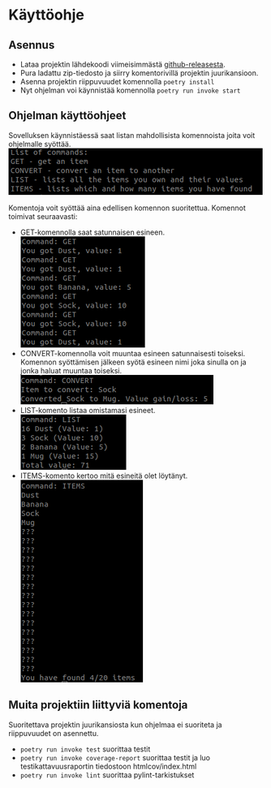 # Käyttöohje

## Asennus
- Lataa projektin lähdekoodi viimeisimmästä [github-releasesta](https://github.com/Joni23452/ot-harjoitustyo/releases). 
- Pura ladattu zip-tiedosto ja siirry komentorivillä projektin juurikansioon.
- Asenna projektin riippuvuudet komennolla ```poetry install```  
- Nyt ohjelman voi käynnistää komennolla ```poetry run invoke start```  

## Ohjelman käyttöohjeet

Sovelluksen käynnistäessä saat listan mahdollisista komennoista joita voit ohjelmalle syöttää.
![Komennot](./kuvat/komennot.png)  

Komentoja voit syöttää aina edellisen komennon suoritettua. Komennot toimivat seuraavasti:
- GET-komennolla saat satunnaisen esineen.  
![GET-komento](./kuvat/GET.png)  
- CONVERT-komennolla voit muuntaa esineen satunnaisesti toiseksi. Komennon syöttämisen jälkeen syötä esineen nimi joka sinulla on ja jonka haluat muuntaa toiseksi.  
![CONVERT-komento](./kuvat/CONVERT.png)  
- LIST-komento listaa omistamasi esineet.  
![LIST-komento](./kuvat/LIST.png)  
- ITEMS-komento kertoo mitä esineitä olet löytänyt.  
![ITEMS-komento](./kuvat/ITEMS.png)  

## Muita projektiin liittyviä komentoja
Suoritettava projektin juurikansiosta kun ohjelmaa ei suoriteta ja riippuvuudet on asennettu.
- ```poetry run invoke test``` suorittaa testit  
- ```poetry run invoke coverage-report``` suorittaa testit ja luo testikattavuusraportin tiedostoon htmlcov/index.html  
- ```poetry run invoke lint``` suorittaa pylint-tarkistukset  

